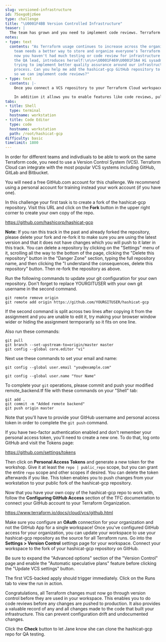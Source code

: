 ```yaml
---
slug: versioned-infrastructure
id: 75oxgo8jz6ee
type: challenge
title: "\U0001F4BB Version Controlled Infrastructure"
teaser: |
  The team has grown and you need to implement code reviews. Terraform Cloud can connect to popular Version Control Systems to enable collaboration and testing.
notes:
- type: text
  contents: "As Terraform usage continues to increase across the organization, your
    team needs a better way to store and organize everyone's Terraform code. Until
    now you haven't had much testing or code review for infrastructure changes. Jane,
    the QA lead, introduces herself:\n\n>\U0001F469‍\U0001F3A4 Hi sysadmin, we're
    trying to implement better quality assurance around our infrastructure deployment
    process. Can you help me add the hashicat-gcp GitHub repository to the workspace
    so we can implement code reviews?"
- type: text
  contents: |-
    Once you connect a VCS repository to your Terraform Cloud workspace, **all** changes to the code must be stored in the VCS before Terraform will execute them. This ensures that you have no unauthorized changes to your infrastructure as code.

    In addition it allows you to enable features like code reviews, pull requests, and automated testing of your code.
tabs:
- title: Shell
  type: terminal
  hostname: workstation
- title: Code Editor
  type: code
  hostname: workstation
  path: /root/hashicat-gcp
difficulty: basic
timelimit: 1800
---
```

In order for different teams and indivdiuals to be able to work on the same Terraform code, you need to use a Version Control System (VCS). Terraform Cloud can integrate with the most popular VCS systems including GitHub, GitLab and Bitbucket.

You will need a free GitHub.com account for this challenge. We recommend using a personal account for training instead your work account (if you have one).

In this challenge your first task is to create a fork of the hashicat-gcp repository. Visit this URL and click on the **Fork** button in the upper right corner to create your own copy of the repo.

https://github.com/hashicorp/hashicat-gcp

**Note:** If you ran this track in the past and already forked the repository, please delete your fork and re-fork it to make sure you are using the latest version and that it does not have changes which you will push to it later in this track. You can delete a repository by clicking on the "Settings" menu of it, scrolling all the way to the bottom of the page, clicking the "Delete this repository" button in the "Danger Zone" section, typing the full repository name, and then clicking the "I understand the consequences, delete this repository" button. Then re-fork the repository as above.

Run the following commands to update your git configuration for your own repository. Don't forget to replace YOURGITUSER with your own git username in the second command.

```
git remote remove origin
git remote add origin https://github.com/YOURGITUSER/hashicat-gcp
```
If the second command is split across two lines after copying it from the assignment and you are unable to edit it, try making your browser window wider or hiding the assignment termporarily so it fits on one line.

Also run these commands:

```
git pull
git branch --set-upstream-to=origin/master master
git config --global core.editor "vi"
```

Next use these commands to set your email and name:
```
git config --global user.email "you@example.com"
```

```
git config --global user.name "Your Name"
```

To complete your `git` operations, please commit and push your modified remote_backend.tf file with these commands on your "Shell" tab:

```
git add .
git commit -m "Added remote backend"
git push origin master
```

Note that you'll have to provide your GitHub username and personal access token in order to complete the `git push` command.

If you have two-factor authentication enabled and don't remember your personal access token,  you'll need to create a new one. To do that, log onto GitHub and visit the Tokens page:

https://github.com/settings/tokens

Then click on **Personal Access Tokens** and generate a new token for the workshop. Give it at least the `repo | public_repo` scope, but you can grant the entire `repo` scope and other scopes if desired. You can delete the token afterwards if you like. This token enables you to push changes from your workstation to your public fork of the hashicat-gcp repository.

Now that you have your own copy of the hashicat-gcp repo to work with, follow the **Configuring GitHub Access** section of the TFC documentation to connect your GitHub account to your Terraform Organization.

https://www.terraform.io/docs/cloud/vcs/github.html

Make sure you configure an **OAuth** connection for your organization and not the GitHub App for a single workspace! Once you've configured GitHub access for your organization, you can update your workspace to use your hashicat-gcp repository as the source for all Terraform runs. Go into the **Settings > Version Control** settings page for your workspace. Connect your workspace to the fork of your hashicat-gcp repository on GitHub.

Be sure to expand the "Advanced options" section of the "Version Control" page and enable the "Automatic speculative plans" feature before clicking the "Update VCS settings" button.

The first VCS-backed apply should trigger immediately. Click on the Runs tab to view the run in action.

Congratulations, all Terraform changes must now go through version control before they are used in your workspace. This enables you to do code reviews before any changes are pushed to production. It also provides a valuable record of any and all changes made to the code that built your infrastructure. This can prevent configuration drift and undocumented changes.

Click the **Check** button to let Jane know she can clone the hashicat-gcp repo for QA testing.